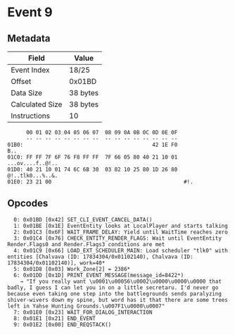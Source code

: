 # Event 9

## Metadata

| Field           | Value    |
|-----------------|----------|
| Event Index     | 18/25    |
| Offset          | 0x01BD   |
| Data Size       | 38 bytes |
| Calculated Size | 38 bytes |
| Instructions    | 10       |

```
      00 01 02 03 04 05 06 07  08 09 0A 0B 0C 0D 0E 0F
      -- -- -- -- -- -- -- --  -- -- -- -- -- -- -- --
01B0:                                         42 1E F0               B..
01C0: FF FF 7F 6F 76 F8 FF FF  7F 66 05 80 40 21 10 01  ...ov....f..@!..
01D0: 40 21 10 01 74 6C 6B 30  03 02 10 25 80 1D 26 80  @!..tlk0...%..&.
01E0: 23 21 00                                          #!.             
```

## Opcodes

```
  0: 0x01BD [0x42] SET_CLI_EVENT_CANCEL_DATA()
  1: 0x01BE [0x1E] EventEntity looks at LocalPlayer and starts talking
  2: 0x01C3 [0x6F] WAIT_FRAME_DELAY: Yield until WaitTime reaches zero
  3: 0x01C4 [0x76] CHECK_ENTITY_RENDER_FLAGS: Wait until EventEntity Render.Flags0 and Render.Flags3 conditions are met
  4: 0x01C9 [0x66] LOAD_EXT_SCHEDULER_MAIN: Load scheduler "tlk0" with entities [Chalvava (ID: 17834304/0x01102140), Chalvava (ID: 17834304/0x01102140)], work=40*
  5: 0x01D8 [0x03] Work_Zone[2] = 2386*
  6: 0x01DD [0x1D] PRINT_EVENT_MESSAGE(message_id=8422*)
    → "If you really want \u0001\u00056\u0002\u0000\u0000\u0000 that badly, I guess I can let you in on a little secretaru. I'd never go because even taking one step into the battlegrounds sends paralyzing shiver-wivers down my spine, but word has it that there are some trees left in Yahse Hunting Grounds.\u007F1\u0000\u0007"
  7: 0x01E0 [0x23] WAIT_FOR_DIALOG_INTERACTION
  8: 0x01E1 [0x21] END_EVENT
  9: 0x01E2 [0x00] END_REQSTACK()
```
